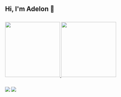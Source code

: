 ## Hi, I'm Adelon 👋

##

<div>
  <a href="https://github.com/adelonmedeiros">
    <img height="180em" src="https://github-readme-stats.vercel.app/api?username=adelonmedeiros&show_icons=true&theme=dark&hide=prs,issues&include_all_commits=true&count_private=true" />
    <img height="180em" src="https://github-readme-stats.vercel.app/api/top-langs/?username=adelonmedeiros&layout=compact&langs_count=16&theme=dark" />
    <div></div></a>
</div>

  
   ##
  
<div>
  <a href="https://www.linkedin.com/in/adelon-medeiros-76ab6ab2" target="_blank"><img
      src="https://img.shields.io/badge/-LinkedIn-%230077B5?style=for-the-badge&logo=linkedin&logoColor=white"
      target="_blank"/></a>
  <a href="https://instagram.com/delonzera" target="_blank"><img
      src="https://img.shields.io/badge/-Instagram-%23E4405F?style=for-the-badge&logo=instagram&logoColor=white"
      target="_blank"
  /></a>
</div>


  
  


